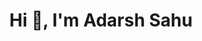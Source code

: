 <h1 align="center">Hi 👋, I'm Adarsh Sahu</h1>
<!-- <h3 align="center">Coding Chronicles: Unleashing Full Stack Wizardry with an Indian Touch 🧙‍♂️</h3>
<br>

<a target="_blank" align="center">
  <img align="right" top="500" height="300" width="400" alt="GIF" src="https://cdn.dribbble.com/users/1162077/screenshots/3848914/programmer.gif">
</a>

- <h3>🔭 I’m currently working on Stellar Blog App</h3>

- <h3>🌱 I’m currently learning React-Native</h3>

- <h3>💬 Ask me about ReactJS</h3>

- <h3>📫 How to reach me <a href="https://mailto:adarshsahu1077@gmail.com" target="_blank">adarshsahu1077@gmail.com</a></h3>

- <h3>👨‍💻 All of my projects are available at <a href="https://adarshsahu.netlify.app/" target="_blank">My Portfolio</a></h3>
<br>

 -->
<h2>🛠️ Tools / Languages</h2>

<h4>These are the tools and languages that I have worked with and have experience using them.</h4>


<p>
    <a href="https://github.com/adarshsahu2803"><img alt="JavaScript" src="https://img.shields.io/badge/JavaScript%20-%23F7DF1E.svg?logo=javascript&logoColor=black"></a>
    <a href="https://github.com/adarshsahu2803"><img alt="Python" src="https://img.shields.io/badge/Python%20-%2314354C.svg?logo=python&logoColor=white"></a>
    <a href="https://github.com/adarshsahu2803"><img alt="Java" src="https://img.shields.io/badge/Java-%23007396.svg?logo=java&logoColor=white"></a>
    <a href="https://github.com/adarshsahu2803"><img alt="HTML" src="https://img.shields.io/badge/HTML-%23E34F26.svg?logo=html5&logoColor=white"></a>
    <a href="https://github.com/adarshsahu2803"><img alt="CSS" src="https://img.shields.io/badge/CSS-%231572B6.svg?logo=css3&logoColor=white"></a>
    <a href="https://github.com/adarshsahu2803"><img alt="Bootstrap" src="https://img.shields.io/badge/Bootstrap-%23563D7C.svg?logo=bootstrap&logoColor=white"></a>
    <a href="https://github.com/adarshsahu2803"><img alt="Tailwind CSS" src="https://img.shields.io/badge/Tailwind_CSS-%2314B3F4.svg?logo=tailwind-css&logoColor=white"></a>
    <a href="https://github.com/adarshsahu2803"><img alt="React" src="https://img.shields.io/badge/React-%2361DAFB.svg?logo=react&logoColor=white"></a>
    <a href="https://github.com/adarshsahu2803"><img alt="Redux" src="https://img.shields.io/badge/Redux-%23764ABC.svg?logo=redux&logoColor=white"></a>
	<a href="https://github.com/adarshsahu2803"><img alt="React Native" src="https://img.shields.io/badge/React%20Native-%2361DAFB.svg?logo=react&logoColor=white"></a>
    <a href="https://github.com/adarshsahu2803"><img alt="Node.js" src="https://img.shields.io/badge/Node.js-%23339933.svg?logo=node.js&logoColor=white"></a>
    <a href="https://github.com/adarshsahu2803"><img alt="Express" src="https://img.shields.io/badge/Express-%23404D59.svg"></a>
    <a href="https://github.com/adarshsahu2803"><img alt="Git" src="https://img.shields.io/badge/Git-%23F05032.svg?logo=git&logoColor=white"></a>
    <a href="https://github.com/adarshsahu2803"><img alt="MySQL" src="https://img.shields.io/badge/MySQL-%234479A1.svg?logo=mysql&logoColor=white"></a>
    <a href="https://github.com/adarshsahu2803"><img alt="MongoDB" src="https://img.shields.io/badge/MongoDB-%2347A248.svg?logo=mongodb&logoColor=white"></a>
    <a href="https://github.com/Bouaskaoun"><img alt="AWS" src="https://img.shields.io/badge/AWS-%23232F3E.svg?logo=amazon-aws&logoColor=white"></a>
</p>


<h2>📊 GitHub Stats</h2>

<img align="right" alt="Coding" width="300" src="https://cdn.dribbble.com/users/1277312/screenshots/14733298/media/39b1045e593737587dd60e42c8422d1f.gif" >
<br>

<p>&nbsp;<img align="left" src="https://github-readme-stats.vercel.app/api?username=adarshsahu2803&show_icons=true&theme=dark&locale=en" alt="anii693" /></p>
<br><br><br><br><br><br><br><br>


<h3 align="center" ><img src="https://media.giphy.com/media/iY8CRBdQXODJSCERIr/giphy.gif" width="30" height="30" style="margin-right: 10px;">Connect with me 🤝 </h3>

<p align="center">

 <div align="center"  class="icons-social" style="margin-left: 10px;">
        <a style="margin-left: 10px;"  target="_blank" href="https://www.linkedin.com/in/adarshsahu/">
			<img src="https://img.icons8.com/doodle/40/000000/linkedin--v2.png"></a>
        <a style="margin-left: 10px;" target="_blank" href="https://github.com/adarshsahu2803">
		<img src="https://img.icons8.com/doodle/40/000000/github--v1.png"></a>
        <a style="margin-left: 10px;" target="_blank" href="https://instagram.com/adarshsahu27">
			<img src="https://img.icons8.com/doodle/40/000000/instagram-new--v2.png"></a>
      </div>
	<br><p align="center"><img src="https://komarev.com/ghpvc/?username=adarshsahu2803&label=Profile%20views&color=0e75b6&style=flat" alt="adarsh" /></p>

</p>
